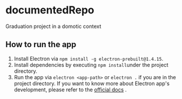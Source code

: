 # documentedRepo
Graduation project in a domotic context
## How to run the app
1) Install Electron via `npm install -g electron-prebuilt@1.4.15`.
2) Install dependencies by executing `npm install`under the project directory.
3) Run the app via `electron <app-path>` or `electron .` if you are in the project directory.
If you want to know more about Electron app's development, please refer to the [official docs](https://github.com/electron/electron/blob/master/docs/tutorial/quick-start.md) .
    
